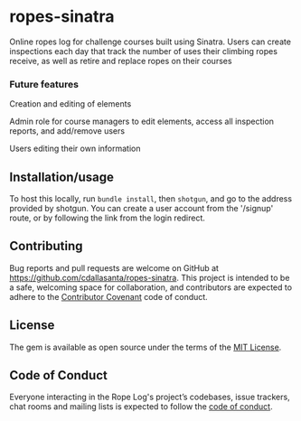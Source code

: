 # ropes-sinatra
Online ropes log for challenge courses built using Sinatra. Users can create inspections each day that track the number of uses their climbing ropes receive, as well as retire and replace ropes on their courses

### Future features
Creation and editing of elements

Admin role for course managers to edit elements, access all inspection reports, and add/remove users

Users editing their own information

## Installation/usage
To host this locally, run `bundle install`, then `shotgun`, and go to the address provided by shotgun. You can create a user account from the '/signup' route, or by following the link from the login redirect.

## Contributing

Bug reports and pull requests are welcome on GitHub at https://github.com/cdallasanta/ropes-sinatra. This project is intended to be a safe, welcoming space for collaboration, and contributors are expected to adhere to the [Contributor Covenant](http://contributor-covenant.org) code of conduct.

## License

The gem is available as open source under the terms of the [MIT License](https://opensource.org/licenses/MIT).

## Code of Conduct

Everyone interacting in the Rope Log's project’s codebases, issue trackers, chat rooms and mailing lists is expected to follow the [code of conduct](https://github.com/'gorgeous-bolt-3424'/bump-cli/blob/master/CODE_OF_CONDUCT.md).
